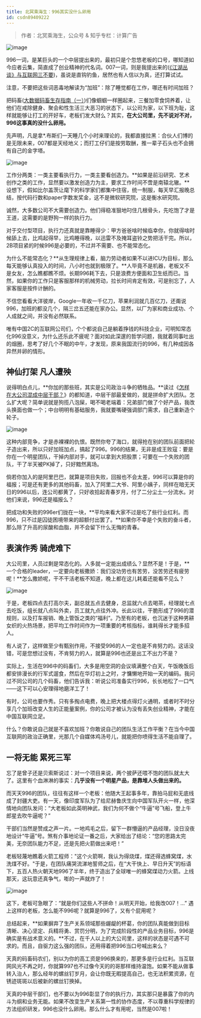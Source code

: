 ```yaml
---
title: 北冥乘海生：996其实没什么卵用
id: csdn89409222
---
```


> 作者：北冥乘海生，公众号 & 知乎专栏：计算广告

![image](../img/c3773ee484dfdb4c6a314636d9e70e33.png)

996一词，是某巨头的一个中层提出来的，最初只是个忽悠老板的口号，哪知道如今应者云集，简直成了创业精神的代名词。007一词，则是我提出来的([《江湖丛谈》与互联网三不要](https://link.zhihu.com/?target=http%3A//mp.weixin.qq.com/s%3F__biz%3DMzIyOTAyOTEyNw%3D%3D%26mid%3D209458499%26idx%3D1%26sn%3De85f21b37358393ad0d47865c4dfcbda%26chksm%3D61c0512b56b7d83d4c0728349de196e68a42d0c130655a3528a9ea01c52a9301cd2589f6e523%26scene%3D21%23wechat_redirect))，虽说是直钩钓鱼，居然也有人信以为真，还打算试试。

注意，不要把这些词恶毒地解读为“加班”：除了睡觉都在工作，哪还有时间加班？

把码畜([大数据码畜生存指南（一）](https://link.zhihu.com/?target=http%3A//mp.weixin.qq.com/s%3F__biz%3DMzIyOTAyOTEyNw%3D%3D%26mid%3D209967878%26idx%3D1%26sn%3D25574f7577f67900562c52b27ef3e9df%26scene%3D21%23wechat_redirect))们像蝈蝈一样圈起来，三餐加零食饲养着，让他们在戒除健身、聚会和性生活三大恶习的状态下，以公司为家，以下班为耻，这样就能够让打工的开好车，老板们发大财么？其实，**在大公司里，先不说对不对，996这事真的没什么卵用。**

先声明，凡是拿*.布斯们一天睡几个小时来理论的，我都直接拉黑：合伙人们博的是无限未来，007都是天经地义；而打工仔们是按劳取酬，推一辈子石头也不会拥有自己的金字塔。

![image](../img/effd4f5112b73908e167247822af2903.png)

工作分两类：一类主要看执行力，一类主要看创造力。**如果是前沿研究、艺术创作之类的工作，显然要以激发创造力为主，要求工作时间不啻是南辕北辙。**设想下，假如比尔盖茨让麾下的科学家们都集中住宿，统一制服，每天早汇报晚总结，按代码行数和paper字数发奖金，这不是微软研究院，这是衡水研究院。

诚然，大多数公司不大需要创造力。他们得稳准狠地叼住几根骨头，先吃饱了才是王道，这需要的是野狗一样的执行力。

对于交付型项目，执行力还真就是靠睡得少：甲方爸爸啥时候临幸你，你就得啥时候舔上去，比鸡起得早，比鸡睡得晚，以迅雷不及掩耳盗铃之势把活干完。所以，2B项目紧的时候996是必要的，不过并不需要、也不能常态化。

为什么不能常态化？**从生理规律上看，脑力劳动者如果不以进ICU为目标，那么每天能够认真投入的时间，八小时也就到极限了。**人毕竟不是机器，老板又不是女友，怎么瞧都瞧不烦。长期996耗下去，只是浪费方便面和卫生纸而已。当然，如果你的工作只是客服那样的机械劳动，拉长时间肯定有效，可是别忘了，人家客服是按件计酬的。

不信您看看大洋彼岸，Google一年收一千亿刀，苹果利润就几百亿刀，还甭说996，加班的都没几个，隔三岔五还能在家办公。显然，以厂为家和商业成功、个人成就之间，并没有必然联系。

唯有中国2C的互联网公司们，个个都说自己是躺着挣钱的科技企业，可明知常态化996没意义，为什么还乐此不疲呢？面对如此深邃的哲学问题，我就着同事吐出的烟圈，思考了好几个不眠的中午，才发现，原来我国流行的996，有几种成因各异然并卵的情形。

## **神仙打架 凡人遭殃**

说得明白点儿，**你加的那些班，其实是公司政治斗争的牺牲品。**读过《[怎样在大公司混成中层干部？](https://link.zhihu.com/?target=http%3A//mp.weixin.qq.com/s%3F__biz%3DMzIyOTAyOTEyNw%3D%3D%26mid%3D2649632039%26idx%3D1%26sn%3D94a320505ddf46a2c68256a1851bbfa0%26chksm%3Df052694fc725e059ecdacbf45cc7a69cea262af4df09d2c944d08e78a0de0c5b120e025c053e%26scene%3D21%23wechat_redirect)》的都知道，中层干部最爱做的，就是拼命扩大团队。怎么扩大呢？简单说就是狗揽八泡屎，喝不喝老端着：兄弟部门做了个好产品，我改头换面也做一个；中台明明有基础服务，我就要嘴硬强调部门需求，自己重新造个轮子。

![image](../img/6d1c5034880c5ed0d173ee215c422164.png)

这种内部竞争，才是赤裸裸的仇恨。既然你夸了海口，就得抢在别的团队前面把轮子造出来，所以只好加班加点，搞起了996。996的结果，无非是成王败寇：要是你在一个明星团队，干掉内部对手，就可以拿到大把股票；可要在一个失败的团队，干了半天被PK掉了，只好黯然离场。

倘若你加入的是阿里巴巴，就算是项目失败，回报也不会太差，996可以算是你的福报；可是还有更多的其他码畜，加入了阿里二大爷、阿里小姨子，同样在暗无天日的996以后，连公司都黄了，只好收拾起青春岁月，付了二分尘土一分流水。对他们来说，996还是福报么？

把成功和失败的996er们拢在一块，**平均来看大家不过是吃了些行业红利。而996，只不过是囚徒困境带来的超额付出罢了。**如果你不幸是个失败的奋斗者，那么除了升高的尿酸和血脂，并不会留下什么无悔的青春。

## **表演作秀 骑虎难下**

大公司里，人员过剩是常态化的。人多就一定能出成绩么？显然不是！于是，**一个合格的leader，一定要向老板撒娇：我们没功劳也有苦劳，没苦劳还有疲劳呢！**怎么撒娇呢，干不干活老板不知道，晚上都在这儿耗着还能看不见么？

![image](../img/7d01a45e618c3ef1ff4125c4525d3894.png)

于是，老板四点去打高尔夫，副总就五点去健身，总监就六点去喝茶，经理就七点去吃饭，组长就八点叫外卖，员工就九点往外冲。长此以往，干脆形成了996的潜规则，以及打车报销、晚上管饭之类的“福利”。乃至有的老板，也沉迷于这种男耕女织的火热场景，把平均工作时间作为一项重要的考核指标，谁耗得长才能多招人。

有人说了，这样做至少有甄别作用，不接受996的人一定也是不肯努力的。这话没错，可是您想过没有，不肯努力的人，就算是996也还是出工不出力不是？

实际上，生活在996中的码畜们，大多是用空洞的会议填满整个白天，午饭晚饭后都安排漫长的行军式遛食，然后在华灯初上之时，才慵懒地开始一天的编码。我问过不同公司的几个码畜，他们告诉我：听说公司准备实行996，长长地松了一口气——这下可以心安理得地磨洋工了！

有时，公司也要作秀。只有多掏点电费，晚上把大楼点得灯火通明，或者时不时分享几个加班改变人生的正能量案例，你的公司才被认为没有丢失创业精神，才能在中国互联网立足。

什么？你敢说自己就是不喜欢加班？你敢说自己的团队生活工作平衡？在当今中国互联网的政治正确里，光那几个自媒体鸡汤号儿，就能把你喷得生活不能自理了。

## **一将无能 累死三军**

忘了是曾子还是贝索斯说过：对一个项目来说，两个披萨还喂不饱的团队就太大了。这里有个血淋淋的事实：**几乎没有一个明星产品，是靠堆人头做出来的。**

而天天996的团队，往往有这样一个老板：他随大王起事多年，靠拍马屁和无底线成了封疆大吏。有一天，像印度军队为了给尼赫鲁庆生向中国军队开火一样，他深情地向团队发问：“大老板如此英明神武，我们为何不做个“牛逼”号飞船，登上牛郎星去吹牛逼呢？”

干部们当然是赞成之声一片。一地鸡毛之后，留下一群懵逼的产品经理，没日没夜地设计“牛逼”号。煞有介事地论证一番之后，大家给出了结论：“您的思路太完美，无奈团队能力不足，还是先把火箭做出来吧！”

老板轻蔑地瞧着火箭工程师："这个火箭啊，我认为得烧煤，煤还得选蜂窝煤，水洗煤不好。"于是，在团队痛哭流涕地誓师之后，在“大干快上、早日升天”的标语下，五百人热火朝天地996了半年，终于造出了全球唯一的蜂窝煤动力火箭。上线那天，这玩意还真争气，嘭的一声就炸了！

![image](../img/2f50197d7cf167fbab93e2c2ddb9450b.png)

这下，老板可急眼了：“就是你们这些人不拼命！从明天开始，给我改007！…” 遇上这样的老板，怎么能不996呢？就算是996了，又有个屁用呢？

总结起来，**如果摒弃了生产关系领域那些龌龊的杯葛，你的团队真能做到目标清晰、决心坚定、兵精将勇、赏罚分明，为了完成阶段性的产品业务目标，996是确实是有战术意义的。**不过，在千人以上的大公司里，这样的状态是可遇不可求的。而且，自驱力这么强的团队，还用得着把996当口号喊出来么？

天真的码畜码农们，别以为你的高工资是996换来的，那更多是行业红利。当互联网风光不再之时，你就算997也不过像今天的的哥那样维持温饱。如果不能从做事转入治人，那么经年的螺丝钉岁月，会让你既无暇提高自己，也无法积累资源，在锈迹斑斑以后被新的螺丝钉换掉。

天真的中层干部们，也不要以为996彰显了你的执行力，其实那只是暴露了你的内斗为纲和业务无能。如果不改变生产关系第一性的协作态度，不以尊重科学规律的方法组织研发，996也没什么卵用。那么什么才有用呢，当然是007啦！